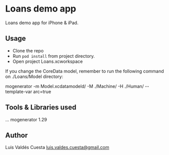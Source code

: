 # Loans demo app

Loans demo app for iPhone & iPad.

## Usage

- Clone the repo
- Run `pod install` from project directory.
- Open project Loans.xcworkspace

If you change the CoreData model, remember to run the following command on ./Loans/Model directory:

mogenerator -m Model.xcdatamodeld/ -M ./Machine/ -H ./Human/ --template-var arc=true


## Tools & Libraries used

...
mogenerator 1.29


## Author

Luis Valdés Cuesta
luis.valdes.cuesta@gmail.com
